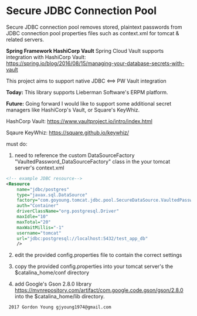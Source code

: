 # Secure JDBC Connection Pool
Secure JDBC connection pool removes stored, plaintext passwords from JDBC connection pool properties files such as context.xml
for tomcat & related servers.

**Spring Framework HashiCorp Vault**
Spring Cloud Vault supports integration with HashiCorp Vault:
https://spring.io/blog/2016/08/15/managing-your-database-secrets-with-vault

This project aims to support native JDBC <==> PW Vault integration

**Today:**
This library supports Lieberman Software's ERPM platform.

**Future:**
Going forward I would like to support some additional secret managers like HashiCorp's Vault, or Square's KeyWhiz.

HashCorp Vault: https://www.vaultproject.io/intro/index.html

Sqaure KeyWhiz: https://square.github.io/keywhiz/

must do:
1. need to reference the custom DataSourceFactory "VaultedPassword_DataSourceFactory" class 
   in the your tomcat server's context.xml
```xml
<!-- example JDBC resource-->
<Resource
	name="jdbc/postgres"
	type="javax.sql.DataSource" 
	factory="com.goyoung.tomcat.jdbc.pool.SecureDataSource.VaultedPasswordDataSourceFactory"
	auth="Container" 
	driverClassName="org.postgresql.Driver" 
	maxIdle="10" 
	maxTotal="20" 
	maxWaitMillis="-1" 
	username="tomcat"
	url="jdbc:postgresql://localhost:5432/test_app_db" 
	/>
```
2. edit the provided config.properties file to contain the correct settings

3. copy the provided config.properties into your tomcat server's the $catalina_home/conf directory

4. add Google's Gson 2.8.0 library https://mvnrepository.com/artifact/com.google.code.gson/gson/2.8.0
into the $catalina_home/lib directory.

``` 2017 Gordon Young gjyoung1974@gmail.com```

